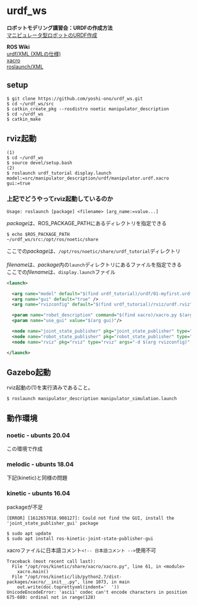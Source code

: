 # urdf_ws

**ロボットモデリング講習会：URDFの作成方法**<br>
[マニピュレータ型ロボットのURDF作成](https://gbiggs.github.io/rosjp_urdf_tutorial_text/manipulator_urdf.html)

**ROS Wiki**<br>
[urdf/XML (XMLの仕様)](http://wiki.ros.org/urdf/XML)<br>
[xacro](http://wiki.ros.org/xacro)<br>
[roslaunch/XML](http://wiki.ros.org/roslaunch/XML)

## setup
```
$ git clone https://github.com/yoshi-ono/urdf_ws.git
$ cd ~/urdf_ws/src
$ catkin_create_pkg --rosdistro noetic manipulator_description
$ cd ~/urdf_ws
$ catkin_make
```

## rviz起動
```
(1)
$ cd ~/urdf_ws
$ source devel/setup.bash
(2)
$ roslaunch urdf_tutorial display.launch model:=src/manipulator_description/urdf/manipulator.urdf.xacro gui:=true
```

### 上記でどうやってrviz起動しているのか
```
Usage: roslaunch [package] <filename> [arg_name:=value...]
```
*package*は、ROS_PACKAGE_PATHにあるディレクトリを指定できる
```
$ echo $ROS_PACKAGE_PATH
~/urdf_ws/src:/opt/ros/noetic/share
```
ここでの*package*は、`/opt/ros/noetic/share/urdf_tutorial`ディレクトリ<br>
<br>
*filename*は、*package*内の`launch`ディレクトリにあるファイルを指定できる<br>
ここでの*filename*は、`display.launch`ファイル

```xml
<launch>

  <arg name="model" default="$(find urdf_tutorial)/urdf/01-myfirst.urdf"/>
  <arg name="gui" default="true" />
  <arg name="rvizconfig" default="$(find urdf_tutorial)/rviz/urdf.rviz" />

  <param name="robot_description" command="$(find xacro)/xacro.py $(arg model)" />
  <param name="use_gui" value="$(arg gui)"/>

  <node name="joint_state_publisher" pkg="joint_state_publisher" type="joint_state_publisher" />
  <node name="robot_state_publisher" pkg="robot_state_publisher" type="state_publisher" />
  <node name="rviz" pkg="rviz" type="rviz" args="-d $(arg rvizconfig)" required="true" />

</launch>
```

## Gazebo起動
rviz起動の(1)を実行済みであること。
```
$ roslaunch manipulator_description manipulator_simulation.launch
```

## 動作環境
### noetic - ubunts 20.04
この環境で作成

### melodic - ubunts 18.04
下記(kinetic)と同様の問題

### kinetic - ubunts 16.04
packageが不足
```
[ERROR] [1612657018.908127]: Could not find the GUI, install the 'joint_state_publisher_gui' package

$ sudo apt update
$ sudo apt install ros-kinetic-joint-state-publisher-gui
```

xacroファイルに日本語コメント``<!-- 日本語コメント -->``使用不可
```
Traceback (most recent call last):
  File "/opt/ros/kinetic/share/xacro/xacro.py", line 61, in <module>
    xacro.main()
  File "/opt/ros/kinetic/lib/python2.7/dist-packages/xacro/__init__.py", line 1073, in main
    out.write(doc.toprettyxml(indent='  '))
UnicodeEncodeError: 'ascii' codec can't encode characters in position 675-680: ordinal not in range(128)
```

